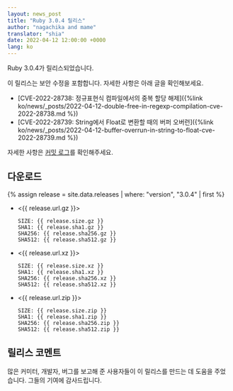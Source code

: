 ```yaml
---
layout: news_post
title: "Ruby 3.0.4 릴리스"
author: "nagachika and mame"
translator: "shia"
date: 2022-04-12 12:00:00 +0000
lang: ko
---
```


Ruby 3.0.4가 릴리스되었습니다.

이 릴리스는 보안 수정을 포함합니다.
자세한 사항은 아래 글을 확인해보세요.

* [CVE-2022-28738: 정규표현식 컴파일에서의 중복 할당 해제]({%link ko/news/_posts/2022-04-12-double-free-in-regexp-compilation-cve-2022-28738.md %})
* [CVE-2022-28739: String에서 Float로 변환할 때의 버퍼 오버런]({%link ko/news/_posts/2022-04-12-buffer-overrun-in-string-to-float-cve-2022-28739.md %})

자세한 사항은 [커밋 로그](https://github.com/ruby/ruby/compare/v3_0_3...v3_0_4)를 확인해주세요.

## 다운로드

{% assign release = site.data.releases | where: "version", "3.0.4" | first %}

* <{{ release.url.gz }}>

      SIZE: {{ release.size.gz }}
      SHA1: {{ release.sha1.gz }}
      SHA256: {{ release.sha256.gz }}
      SHA512: {{ release.sha512.gz }}

* <{{ release.url.xz }}>

      SIZE: {{ release.size.xz }}
      SHA1: {{ release.sha1.xz }}
      SHA256: {{ release.sha256.xz }}
      SHA512: {{ release.sha512.xz }}

* <{{ release.url.zip }}>

      SIZE: {{ release.size.zip }}
      SHA1: {{ release.sha1.zip }}
      SHA256: {{ release.sha256.zip }}
      SHA512: {{ release.sha512.zip }}

## 릴리스 코멘트

많은 커미터, 개발자, 버그를 보고해 준 사용자들이 이 릴리스를 만드는 데 도움을 주었습니다.
그들의 기여에 감사드립니다.
